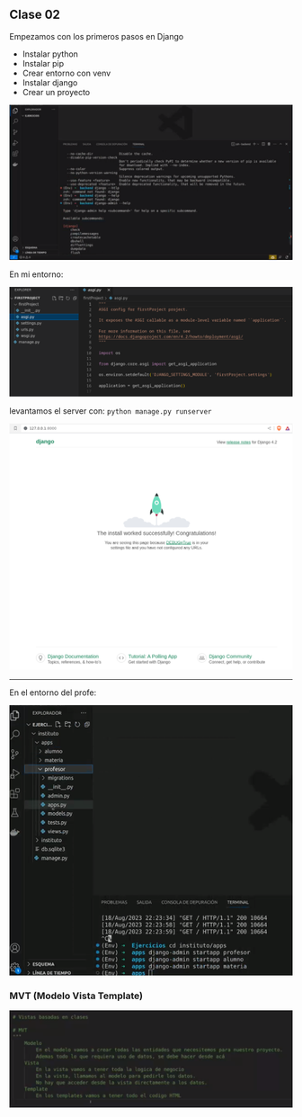 ## Clase 02

Empezamos con los primeros pasos en Django

- Instalar python
- Instalar pip
- Crear entorno con venv
- Instalar django
- Crear un proyecto

![](./221-assets/ppt-4-back.png)

En mi entorno:

![](./221-assets/ppt-5-back.png)

levantamos el server con: `python manage.py runserver`

![](./221-assets/ppt-6-back.png)

---
En el entorno del profe:

![](./221-assets/ppt-7-back.png)

### MVT (Modelo Vista Template)

![](./221-assets/ppt-8-back.png)
